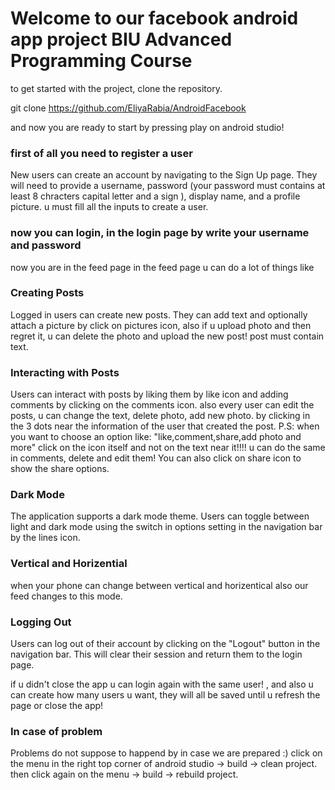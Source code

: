 
# Welcome to our facebook android app project BIU Advanced Programming Course

to get started with the project, clone the repository.

git clone https://github.com/EliyaRabia/AndroidFacebook

and now you are ready to start by pressing play on android studio!

### first of all you need to register a user

New users can create an account by navigating to the Sign Up page. They will need to provide a username, password (your password must contains at least 8 chracters capital letter and a sign ), display name, and a profile picture. u must fill all the inputs to create a user.

### now you can login, in the login page by write your username and password

now you are in the feed page
in the feed page u can do a lot of things like

### Creating Posts
Logged in users can create new posts. They can add text and optionally attach a picture by click on pictures icon, also if u upload photo
and then regret it, u can delete the photo and upload the new post! post must contain text.

### Interacting with Posts
Users can interact with posts by liking them by like icon and adding comments by clicking on the comments icon.
also every user can edit the posts, u can change the text, delete photo, add new photo. by clicking in the 3 dots
near the information of the user that created the post.
P.S: when you want to choose an option like: "like,comment,share,add photo and more" click on the icon itself and not on the text near it!!!!
u can do the same in comments, delete and edit them!
You can also click on share icon to show the share options.

### Dark Mode
The application supports a dark mode theme. Users can toggle between light and dark mode using the switch in options setting in the navigation bar by the lines icon.

### Vertical and Horizential
when your phone can change between vertical and horizentical also our feed changes to this mode.

### Logging Out

Users can log out of their account by clicking on the "Logout" button in the navigation bar. This will clear their session and return them to the login page.

if u didn't close the app u can login again with the same user! , and also u can create how many users u want,
they will all be saved until u refresh the page or close the app!

### In case of problem
Problems do not suppose to happend by in case we are prepared :)
click on the menu in the right top corner of android studio -> build -> clean project.
then click again on the menu -> build -> rebuild project.
